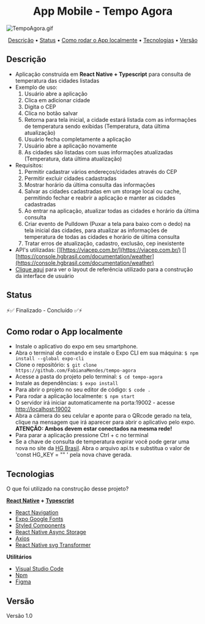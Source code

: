 <h1 align="center">App Mobile - Tempo Agora</h1>

<img align="center" alt="TempoAgora.gif" src="./src/assets/TempoAgora.gif"/>

<p align="center">  
    <a href="#descrição">Descrição</a> • 
    <a href="#status">Status</a> • 
    <a href="#como_rodar_o_app_localmente">Como rodar o App localmente</a> • 
    <a href="#tecnologias">Tecnologias</a> • 
    <a href="#versão">Versão</a>
</p>


## Descrição
- Aplicação construída em **React Native + Typescript** para consulta de temperatura das cidades listadas
- Exemplo de uso:
    1. Usuário abre a aplicação
    2. Clica em adicionar cidade
    3. Digita o CEP
    4. Clica no botão salvar
    5. Retorna para tela inicial, a cidade estará listada com as informações de temperatura sendo exibidas (Temperatura, data última atualização)
    6. Usuário fecha completamente a aplicação
    7. Usuário abre a aplicação novamente
    8. As cidades são listadas com suas informações atualizadas (Temperatura, data última atualização)
- Requisitos:
    1. Permitir cadastrar vários endereços/cidades através do CEP
    2. Permitir excluir cidades cadastradas
    3. Mostrar horário da última consulta das informações
    4. Salvar as cidades cadastradas em um storage local ou cache, permitindo fechar e reabrir a aplicação e manter as cidades cadastradas
    5. Ao entrar na aplicação, atualizar todas as cidades e horário da última consulta
    6. Criar evento de Pulldown (Puxar a tela para baixo com o dedo) na tela inicial das cidades, para atualizar as informações de temperatura de todas as cidades e horário de última consulta
    7. Tratar erros de atualização, cadastro, exclusão, cep inexistente
- API's utilizadas:
    [][https://viacep.com.br/](https://viacep.com.br/)
    [][https://console.hgbrasil.com/documentation/weather](https://console.hgbrasil.com/documentation/weather)
- [Clique aqui](https://www.figma.com/file/7D99mWn1065XzOiLIBA4wS/Telas-Testes?node-id=310%3A28) para ver o layout de referência utilizado para a construção da interface de usuário



## Status

⚡✅  Finalizado - Concluído  ✅⚡



## Como rodar o App localmente

- Instale o aplicativo do expo em seu smartphone.
- Abra o terminal de comando e instale o Expo CLI em sua máquina:
``` $ npm install --global expo-cli ```
- Clone o repositório:
``` $ git clone https://github.com/FabianaMendes/tempo-agora ```
- Acesse a pasta do projeto pelo terminal: 
``` $ cd tempo-agora ```
- Instale as dependências:
``` $ expo install ```
- Para abrir o projeto no seu editor de código: 
``` $ code . ``` 
- Para rodar a aplicação localmente:
``` $ npm start ```
- O servidor irá iniciar automaticamente na porta:19002 - acesse [http://localhost:19002](http://localhost:19002)
- Abra a câmera do seu celular e aponte para o QRcode gerado na tela, clique na mensagem que irá aparecer para abrir o aplicativo pelo expo. **ATENÇÃO: Ambos devem estar conectados na mesma rede!**
- Para parar a aplicação pressione Ctrl + c no terminal
- Se a chave de consulta de temperatura expirar você pode gerar uma nova no site da [HG Brasil](https://console.hgbrasil.com/documentation/weather). Abra o arquivo api.ts e substitua o valor de 'const HG_KEY = "" ' pela nova chave gerada.



## Tecnologias

O que foi utilizado na construção desse projeto?

**[React Native](https://reactnative.dev/) + [Typescript]()**
- [React Navigation](https://reactnavigation.org/)
- [Expo Google Fonts](https://docs.expo.io/guides/using-custom-fonts/)
- [Styled Components](https://styled-components.com/)
- [React Native Async Storage](https://github.com/react-native-async-storage/async-storage)
- [Axios](https://www.npmjs.com/package/react-native-axios)
- [React Native svg Transformer](https://github.com/kristerkari/react-native-svg-transformer)

**Utilitários**
- [Visual Studio Code](https://code.visualstudio.com/)
- [Npm](https://www.npmjs.com/)
- [Figma](https://www.figma.com/)



## Versão 
<p>Versão 1.0</p>